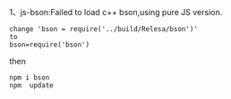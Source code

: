 1、js-bson:Failed to load c++ bson,using pure JS version.
	
	change 'bson = require('../build/Relesa/bson')'
	to 
	bson=require('bson')
then 
	
	npm i bson 
	npm  update

